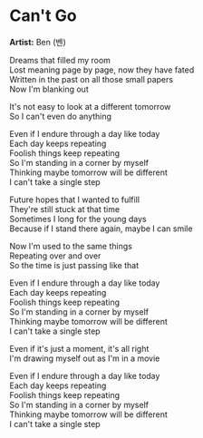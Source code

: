 # Can't Go

**Artist:** Ben (벤)

Dreams that filled my room\
Lost meaning page by page, now they have fated\
Written in the past on all those small papers\
Now I'm blanking out

It's not easy to look at a different tomorrow\
So I can't even do anything

Even if I endure through a day like today\
Each day keeps repeating\
Foolish things keep repeating\
So I'm standing in a corner by myself\
Thinking maybe tomorrow will be different\
I can't take a single step

Future hopes that I wanted to fulfill\
They're still stuck at that time\
Sometimes I long for the young days\
Because if I stand there again, maybe I can smile

Now I'm used to the same things\
Repeating over and over\
So the time is just passing like that

Even if I endure through a day like today\
Each day keeps repeating\
Foolish things keep repeating\
So I'm standing in a corner by myself\
Thinking maybe tomorrow will be different\
I can't take a single step

Even if it's just a moment, it's all right\
I'm drawing myself out as I'm in a movie

Even if I endure through a day like today\
Each day keeps repeating\
Foolish things keep repeating\
So I'm standing in a corner by myself\
Thinking maybe tomorrow will be different\
I can't take a single step

